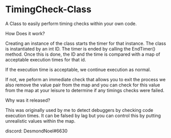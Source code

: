 # TimingCheck-Class
A Class to easily perform timing checks within your own code.

How Does it work?

Creating an instance of the class starts the timer for that instance. The class is instantiated by an int ID. The timer is ended by calling the EndTimer() method. Once this is done, the ID and the time is compared with a map of acceptable execution times for that id.

If the execution time is acceptable, we continue execution as normal.

If not, we peform an immediate check that allows you to exit the process we also remove the value pair from the map and you can check for this value from the map at your leisure to determine if any timings checks were failed.

Why was it released?


This was originally used by me to detect debuggers by checking code execution times. It can be falsed by lag but you can control this by putting unrealistic values within the map.

discord: DesmondNoel#6630
